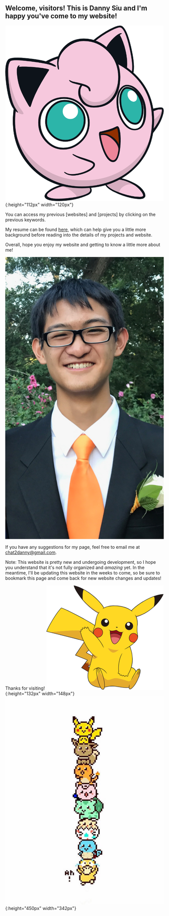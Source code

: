 ## Welcome, visitors! This is Danny Siu and I'm happy you've come to my website!

![A cute Jigglypuff](/images/jigglypuff_dream.png){:height="112px" width="120px"}

You can access my previous [websites] and [projects] by clicking on the previous keywords. 

My resume can be found [here](https://github.com/dannysiu/dannysiu.github.io/edit/master/Danny_Siu_Resume.pdf), which can help give you a little more background before reading
into the details of my projects and website. 

Overall, hope you enjoy my website and getting to know a little more about me!

![A picture of ME](/images/profile_formal.png)



If you have any suggestions for my page, feel free to email me at chat2danny@gmail.com. 

Note: This website is pretty new and undergoing development, so I hope you understand that it's not fully organized and *amazing* yet. 
In the meantime, I'll be updating this website in the weeks to come, so be sure to bookmark this page and come back for new website changes and updates!

Thanks for visiting! 
![A wild and happy Pikachu](/images/pikachu_dancing.png){:height="132px" width="148px"}
![Goofy Pokemon stack](/images/goof_stacks.jpg){:height="450px" width="342px"}




